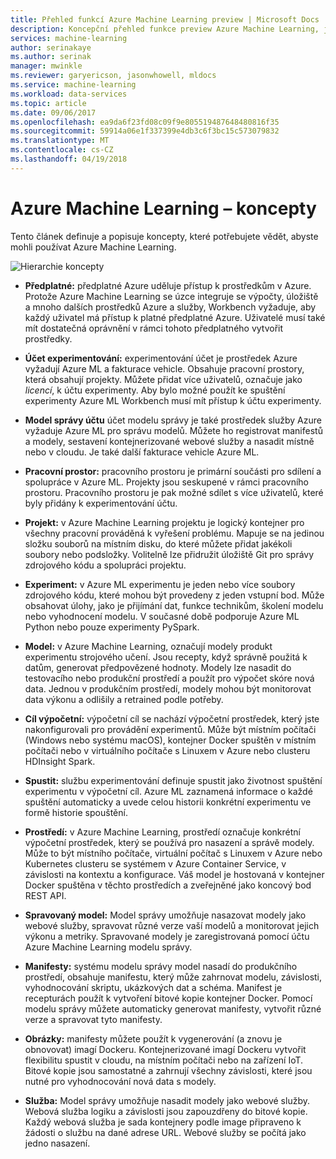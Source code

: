 ```yaml
---
title: Přehled funkcí Azure Machine Learning preview | Microsoft Docs
description: Koncepční přehled funkce preview Azure Machine Learning, jako je například odběry, účty, pracovní prostory, projekty, atd.
services: machine-learning
author: serinakaye
ms.author: serinak
manager: mwinkle
ms.reviewer: garyericson, jasonwhowell, mldocs
ms.service: machine-learning
ms.workload: data-services
ms.topic: article
ms.date: 09/06/2017
ms.openlocfilehash: ea9da6f23fd08c09f9e805519487648480816f35
ms.sourcegitcommit: 59914a06e1f337399e4db3c6f3bc15c573079832
ms.translationtype: MT
ms.contentlocale: cs-CZ
ms.lasthandoff: 04/19/2018
---
```

# <a name="azure-machine-learning---concepts"></a>Azure Machine Learning – koncepty

Tento článek definuje a popisuje koncepty, které potřebujete vědět, abyste mohli používat Azure Machine Learning. 

![Hierarchie koncepty](media/overview-general-concepts/hierarchy.png)

- **Předplatné:** předplatné Azure uděluje přístup k prostředkům v Azure. Protože Azure Machine Learning se úzce integruje se výpočty, úložiště a mnoho dalších prostředků Azure a služby, Workbench vyžaduje, aby každý uživatel má přístup k platné předplatné Azure. Uživatelé musí také mít dostatečná oprávnění v rámci tohoto předplatného vytvořit prostředky.


- **Účet experimentování:** experimentování účet je prostředek Azure vyžadují Azure ML a fakturace vehicle. Obsahuje pracovní prostory, která obsahují projekty. Můžete přidat více uživatelů, označuje jako _licencí_, k účtu experimenty. Aby bylo možné použít ke spuštění experimenty Azure ML Workbench musí mít přístup k účtu experimenty. 


- **Model správy účtu** účet modelu správy je také prostředek služby Azure vyžaduje Azure ML pro správu modelů. Můžete ho registrovat manifestů a modely, sestavení kontejnerizované webové služby a nasadit místně nebo v cloudu. Je také další fakturace vehicle Azure ML.


- **Pracovní prostor:** pracovního prostoru je primární součásti pro sdílení a spolupráce v Azure ML. Projekty jsou seskupené v rámci pracovního prostoru. Pracovního prostoru je pak možné sdílet s více uživatelů, které byly přidány k experimentování účtu.


- **Projekt:** v Azure Machine Learning projektu je logický kontejner pro všechny pracovní prováděná k vyřešení problému. Mapuje se na jedinou složku souborů na místním disku, do které můžete přidat jakékoli soubory nebo podsložky. Volitelně lze přidružit úložiště Git pro správy zdrojového kódu a spolupráci projektu.  

- **Experiment:** v Azure ML experimentu je jeden nebo více soubory zdrojového kódu, které mohou být provedeny z jeden vstupní bod. Může obsahovat úlohy, jako je přijímání dat, funkce technikům, školení modelu nebo vyhodnocení modelu. V současné době podporuje Azure ML Python nebo pouze experimenty PySpark.


- **Model:** v Azure Machine Learning, označují modely produkt experimentu strojového učení. Jsou recepty, když správně použitá k datům, generovat předpovězené hodnoty. Modely lze nasadit do testovacího nebo produkční prostředí a použít pro výpočet skóre nová data. Jednou v produkčním prostředí, modely mohou být monitorovat data výkonu a odlišily a retrained podle potřeby. 

- **Cíl výpočetní:** výpočetní cíl se nachází výpočetní prostředek, který jste nakonfigurovali pro provádění experimentů. Může být místním počítači (Windows nebo systému macOS), kontejner Docker spuštěn v místním počítači nebo v virtuálního počítače s Linuxem v Azure nebo clusteru HDInsight Spark.


- **Spustit:** službu experimentování definuje spustit jako životnost spuštění experimentu v výpočetní cíl. Azure ML zaznamená informace o každé spuštění automaticky a uvede celou historii konkrétní experimentu ve formě historie spouštění.

- **Prostředí:** v Azure Machine Learning, prostředí označuje konkrétní výpočetní prostředek, který se používá pro nasazení a správě modely. Může to být místního počítače, virtuální počítač s Linuxem v Azure nebo Kubernetes clusteru se systémem v Azure Container Service, v závislosti na kontextu a konfigurace. Váš model je hostovaná v kontejner Docker spuštěna v těchto prostředích a zveřejněné jako koncový bod REST API.


- **Spravovaný model:** Model správy umožňuje nasazovat modely jako webové služby, spravovat různé verze vaší modelů a monitorovat jejich výkonu a metriky. Spravované modely je zaregistrovaná pomocí účtu Azure Machine Learning modelu správy.

- **Manifesty:** systému modelu správy model nasadí do produkčního prostředí, obsahuje manifestu, který může zahrnovat modelu, závislosti, vyhodnocování skriptu, ukázkových dat a schéma. Manifest je recepturách použít k vytvoření bitové kopie kontejner Docker. Pomocí modelu správy můžete automaticky generovat manifesty, vytvořit různé verze a spravovat tyto manifesty. 


- **Obrázky:** manifesty můžete použít k vygenerování (a znovu je obnovovat) imagí Dockeru. Kontejnerizované imagí Dockeru vytvořit flexibilitu spustit v cloudu, na místním počítači nebo na zařízení IoT. Bitové kopie jsou samostatné a zahrnují všechny závislosti, které jsou nutné pro vyhodnocování nová data s modely. 

- **Služba:** Model správy umožňuje nasadit modely jako webové služby. Webová služba logiku a závislosti jsou zapouzdřeny do bitové kopie. Každý webová služba je sada kontejnery podle image připraveno k žádosti o službu na dané adrese URL. Webové služby se počítá jako jedno nasazení.
